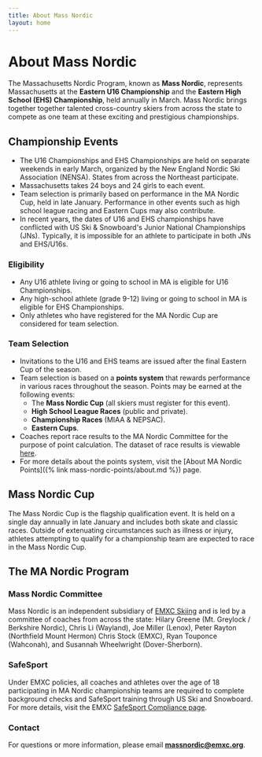 ```yaml
---
title: About Mass Nordic
layout: home
---
```



# About Mass Nordic

The Massachusetts Nordic Program, known as **Mass Nordic**, represents Massachusetts at the **Eastern U16 Championship** and the **Eastern High School (EHS) Championship**, held annually in March. Mass Nordic brings together together talented cross-country skiers from across the state to compete as one team at these exciting and prestigious championships.

## Championship Events

- The U16 Championships and EHS Championships are held on separate weekends in early March, organized by the New England Nordic Ski Association (NENSA). States from across the Northeast participate.
- Massachusetts takes 24 boys and 24 girls to each event.
- Team selection is primarily based on performance in the MA Nordic Cup, held in late January. Performance in other events such as high school league racing and Eastern Cups may also contribute.
- In recent years, the dates of U16 and EHS championships have conflicted with US Ski & Snowboard's Junior National Championships (JNs). Typically, it is impossible for an athlete to participate in both JNs and EHS/U16s.

### Eligibility
- Any U16 athlete living or going to school in MA is eligible for U16 Championships.
- Any high-school athlete (grade 9-12) living or going to school in MA is eligible for EHS Championships.
-  Only athletes who have registered for the MA Nordic Cup are considered for team selection.

### Team Selection

- Invitations to the U16 and EHS teams are issued after the final Eastern Cup of the season.
- Team selection is based on a **points system** that rewards performance in various races throughout the season. Points may be earned at the following events:
    - The **Mass Nordic Cup** (all skiers must register for this event).
    - **High School League Races** (public and private).
    - **Championship Races** (MIAA & NEPSAC).
    - **Eastern Cups**.
- Coaches report race results to the MA Nordic Committee for the purpose of point calculation. The dataset of race results is viewable [here](https://app.hex.tech/70f48122-c26b-4657-9a9c-f117cb78c48a/app/61a8b3dd-f74a-4b84-bee3-2041395ea866/latest).
- For more details about the points system, visit the [About MA Nordic Points]({% link mass-nordic-points/about.md %}) page.

## Mass Nordic Cup

The Mass Nordic Cup is the flagship qualification event. It is held on a single day annually in late January and includes both skate and classic races. Outside of extenuating circumstances such as illness or injury, athletes attempting to qualify for a championship team are expected to race in the Mass Nordic Cup.

## The MA Nordic Program

### Mass Nordic Committee

Mass Nordic is an independent subsidiary of [EMXC Skiing](https://emxc.org) and is led by a committee of coaches from across the state: Hilary Greene (Mt. Greylock / Berkshire Nordic), Chris Li (Wayland), Joe Miller (Lenox), Peter Rayton (Northfield Mount Hermon) Chris Stock (EMXC), Ryan Touponce (Wahconah), and Susannah Wheelwright (Dover-Sherborn).

### SafeSport
Under EMXC policies, all coaches and athletes over the age of 18 participating in MA Nordic championship teams are required to complete background checks and SafeSport training through US Ski and Snowboard. For more details, visit the EMXC [SafeSport Compliance page](https://emxc.org/resources/safesport-compliance).

### Contact 

For questions or more information, please email **[massnordic@emxc.org](mailto:massnordic@emxc.org)**.